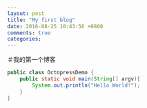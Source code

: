 ```yaml
---
layout: post
title: "My first blog"
date: 2016-08-25 10:43:56 +0800
comments: true
categories: 
---
```


＃我的第一个博客

```java
public class OctopressDemo {
    public static void main(String[] argv){
        System.out.println("Hello World!");
    }
}
```
